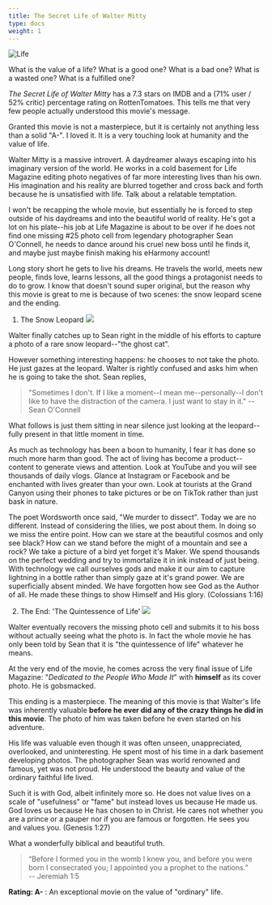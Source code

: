 ```yaml
---
title: The Secret Life of Walter Mitty
type: docs
weight: 1
---
```


![Life](/img/LIFE.png "Life - Life Magazine")

What is the value of a life? 
What is a good one? 
What is a bad one? 
What is a wasted one?
What is a fulfilled one?

_The Secret Life of Walter Mitty_ has a 7.3 stars on IMDB and a (71% user / 52% critic) percentage rating on RottenTomatoes. This tells me that very few people actually understood this movie's message. 

Granted this movie is not a masterpiece, but it is certainly not anything less than a solid "A-". I loved it. It is a very touching look at humanity and the value of life.

Walter Mitty is a massive introvert. A daydreamer always escaping into his imaginary version of the world. He works in a cold basement for Life Magazine editing photo negatives of far more interesting lives than his own. His imagination and his reality are blurred together and cross back and forth because he is unsatisfied with life. Talk about a relatable temptation.

I won't be recapping the whole movie, but essentially he is forced to step outside of his daydreams and into the beautiful world of reality. He's got a lot on his plate--his job at Life Magazine is about to be over if he does not find one missing #25 photo cell from legendary photographer Sean O'Connell, he needs to dance around his cruel new boss until he finds it, and maybe just maybe finish making his eHarmony account! 

Long story short he gets to live his dreams. He travels the world, meets new people, finds love, learns lessons, all the good things a protagonist needs to do to grow. I know that doesn't sound super original, but the reason why this movie is great to me is because of two scenes: the snow leopard scene and the ending. 

1. The Snow Leopard
![](/img/snowleopard.jpg)

Walter finally catches up to Sean right in the middle of his efforts to capture a photo of a rare snow leopard--"the ghost cat". 

However something interesting happens: he chooses to not take the photo. He just gazes at the leopard. Walter is rightly confused and asks him when he is going to take the shot. Sean replies,

> "Sometimes I don't. If I like a moment--I mean me--personally--I don't like to have the distraction of the camera. I just want to stay in it."
> -- Sean O'Connell

What follows is just them sitting in near silence just looking at the leopard--fully present in that little moment in time.

As much as technology has been a boon to humanity, I fear it has done so much more harm than good. The act of living has become a product--content to generate views and attention. Look at YouTube and you will see thousands of daily vlogs. Glance at Instagram or Facebook and be enchanted with lives greater than your own. Look at tourists at the Grand Canyon using their phones to take pictures or be on TikTok rather than just bask in nature.

The poet Wordsworth once said, "We murder to dissect". Today we are no different. Instead of considering the lilies, we post about them. In doing so we miss the entire point. How can we stare at the beautiful cosmos and only see black? How can we stand before the might of a mountain and see a rock? We take a picture of a bird yet forget it's Maker. We spend thousands on the perfect wedding and try to immortalize it in ink instead of just being. With technology we call ourselves gods and make it our aim to capture lightning in a bottle rather than simply gaze at it's grand power. We are superficially absent minded. We have forgotten how see God as the Author of all. He made these things to show Himself and His glory. (Colossians 1:16)

2. The End: 'The Quintessence of Life'
![](/img/theend.png)

Walter eventually recovers the missing photo cell and submits it to his boss without actually seeing what the photo is. In fact the whole movie he has only been told by Sean that it is "the quintessence of life" whatever he means.

At the very end of the movie, he comes across the very final issue of Life Magazine: "_Dedicated to the People Who Made It_" with **himself** as its cover photo. He is gobsmacked. 

This ending is a masterpiece. The meaning of this movie is that Walter's life was inherently valuable **before he ever did any of the crazy things he did in this movie**. The photo of him was taken before he even started on his adventure.

His life was valuable even though it was often unseen, unappreciated, overlooked, and uninteresting. He spent most of his time in a dark basement developing photos. The photographer Sean was world renowned and famous, yet was not proud. He understood the beauty and value of the ordinary faithful life lived. 

Such it is with God, albeit infinitely more so. He does not value lives on a scale of "usefulness" or "fame" but instead loves us because He made us. God loves us because He has chosen to in Christ. He cares not whether you are a prince or a pauper nor if you are famous or forgotten. He sees you and values you. (Genesis 1:27)

What a wonderfully biblical and beautiful truth. 

> “Before I formed you in the womb I knew you, and before you were born I consecrated you; I appointed you a prophet to the nations.”  
> -- Jeremiah 1:5

**Rating: A-** : An exceptional movie on the value of "ordinary" life.

<script src="https://static.esvmedia.org/crossref/crossref.min.js" type="text/javascript"></script>